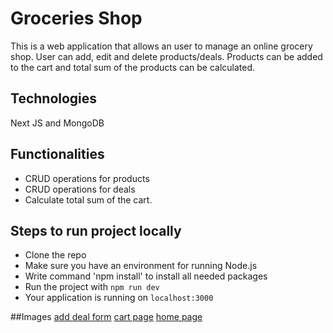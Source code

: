 # Groceries Shop

This is a web application that allows an user to manage an online grocery shop. User can add, edit and delete products/deals. Products can be added to the cart and total sum of the products can be calculated.

## Technologies
Next JS and MongoDB

## Functionalities
- CRUD operations for products
- CRUD operations for deals
- Calculate total sum of the cart.

## Steps to run project locally
* Clone the repo
* Make sure you have an environment for running Node.js
* Write command 'npm install' to install all needed packages
* Run the project with `npm run dev`
* Your application is running on `localhost:3000`

##Images
[add deal form](addDeal.png)
[cart page](cart.png)
[home page](home.png)